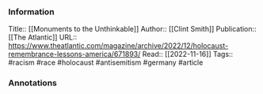 
### Information
Title:: [[Monuments to the Unthinkable]]
Author:: [[Clint Smith]]
Publication:: [[The Atlantic]]
URL:: https://www.theatlantic.com/magazine/archive/2022/12/holocaust-remembrance-lessons-america/671893/
Read:: [[2022-11-16]]
Tags:: #racism #race #holocaust #antisemitism #germany
#article

### Annotations
